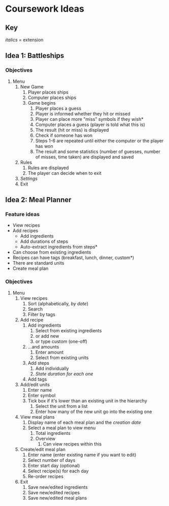# Coursework Ideas

## Key

_italics_ = extension

## Idea 1: Battleships

### Objectives

1. Menu
    1. New Game
        1. Player places ships
        2. Computer places ships
        3. Game begins
            1. Player places a guess
            2. Player is informed whether they hit or missed
            3. Player can place more "miss" symbols if they wish*
            4. Computer places a guess (player is told what this is)
            5. The result (hit or miss) is displayed
            6. Check if someone has won
            7. Steps 1-6 are repeated until either the computer or the player has won
            8. The result and some statistics (number of guesses, number of misses, time taken) are displayed and saved
    2. Rules
        1. Rules are displayed
        2. The player can decide when to exit
    3. _Settings_
    4. Exit

## Idea 2: Meal Planner

### Feature ideas

- View recipes
- Add recipes
    - Add ingredients
    - Add durations of steps
    - Auto-extract ingredients from steps*
- Can choose from existing ingredients
- Recipes can have tags (breakfast, lunch, dinner, custom*)
- There are standard units
- Create meal plan

### Objectives

1. Menu
    1. View recipes
        1. Sort (alphabetically, _by date_)
        2. Search
        3. Filter by tags
    2. Add recipe
        1. Add ingredients
            1. Select from existing ingredients
            2. or add new
            3. or type custom (one-off)
        2. ...and amounts
            1. Enter amount
            2. Select from existing units
        3. Add steps
            1. Add individually
            2. _State duration for each one_
        4. Add tags
    3. Add/edit units
        1. Enter name
        2. Enter symbol
        3. Tick box if it's lower than an existing unit in the hierarchy
            1. Select the unit from a list
            2. Enter how many of the new unit go into the existing one
    4. View meal plans
        1. Display name of each meal plan and the _creation date_
        2. Select a meal plan to view menu
            1. Total ingredients
            2. Overview
                1. Can view recipes within this
    5. Create/edit meal plan
        1. Enter name (enter existing name if you want to edit)
        2. Select number of days
        3. Enter start day (optional)
        4. Select recipe(s) for each day
        5. Re-order recipes
    6. Exit
        1. Save new/edited ingredients
        2. Save new/edited recipes
        3. Save new/edited meal plans